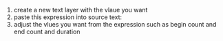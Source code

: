 1. create a new text layer with the vlaue you want
2. paste this expression into source text:
3. adjust the vlues you want from the expression such as begin count and end count and duration

